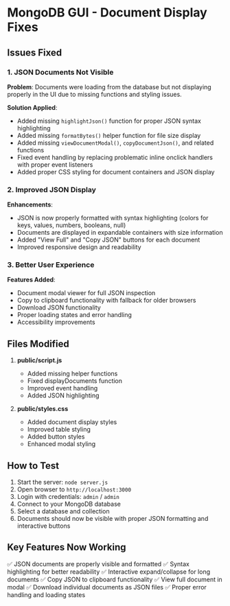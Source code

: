 # MongoDB GUI - Document Display Fixes

## Issues Fixed

### 1. JSON Documents Not Visible
**Problem**: Documents were loading from the database but not displaying properly in the UI due to missing functions and styling issues.

**Solution Applied**:
- Added missing `highlightJson()` function for proper JSON syntax highlighting
- Added missing `formatBytes()` helper function for file size display
- Added missing `viewDocumentModal()`, `copyDocumentJson()`, and related functions
- Fixed event handling by replacing problematic inline onclick handlers with proper event listeners
- Added proper CSS styling for document containers and JSON display

### 2. Improved JSON Display
**Enhancements**:
- JSON is now properly formatted with syntax highlighting (colors for keys, values, numbers, booleans, null)
- Documents are displayed in expandable containers with size information
- Added "View Full" and "Copy JSON" buttons for each document
- Improved responsive design and readability

### 3. Better User Experience
**Features Added**:
- Document modal viewer for full JSON inspection
- Copy to clipboard functionality with fallback for older browsers
- Download JSON functionality
- Proper loading states and error handling
- Accessibility improvements

## Files Modified

1. **public/script.js**
   - Added missing helper functions
   - Fixed displayDocuments function
   - Improved event handling
   - Added JSON highlighting

2. **public/styles.css**
   - Added document display styles
   - Improved table styling
   - Added button styles
   - Enhanced modal styling

## How to Test

1. Start the server: `node server.js`
2. Open browser to `http://localhost:3000`
3. Login with credentials: `admin` / `admin`
4. Connect to your MongoDB database
5. Select a database and collection
6. Documents should now be visible with proper JSON formatting and interactive buttons

## Key Features Now Working

✅ JSON documents are properly visible and formatted
✅ Syntax highlighting for better readability
✅ Interactive expand/collapse for long documents
✅ Copy JSON to clipboard functionality
✅ View full document in modal
✅ Download individual documents as JSON files
✅ Proper error handling and loading states